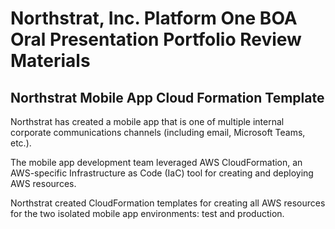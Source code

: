 # Northstrat, Inc. Platform One BOA Oral Presentation Portfolio Review Materials

## Northstrat Mobile App Cloud Formation Template

Northstrat has created a mobile app that is one of multiple
internal corporate communications channels (including email, Microsoft
Teams, etc.).

The mobile app development team leveraged AWS CloudFormation, an 
AWS-specific Infrastructure as Code (IaC) tool for creating and 
deploying AWS resources.

Northstrat created CloudFormation templates for creating all AWS
resources for the two isolated mobile app environments: test and
production.
